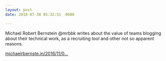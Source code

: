 ```yaml
---
layout: post
date: 2018-07-30 05:32:51 -0600

---
```

Michael Robert Bernstein @mrbbk writes about the value of teams blogging about their technical work, as a recruiting tool and other not so apparent reasons.

[michaelrbernste.in/2016/11/0...](http://michaelrbernste.in/2016/11/02/blog-blog-blog.html)

